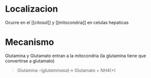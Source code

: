 # Localizacion 
Ocurre en el [[citosol]] y [[mitocondria]] en celulas hepaticas

# Mecanismo 
Glutamina y Glutamato entran a la mitocondria (la glutamina tiene que convertirse a glutamato)

> Glutamina –(*glutaminasa*)→ Glutamato + NH4(+)



